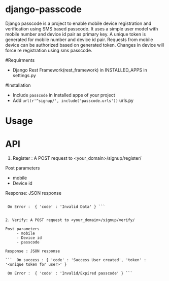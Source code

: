 # django-passcode
Django passcode is a project to enable mobile device registration and verification using SMS based passcode. It uses a simple user model with mobile number and device id pair as primary key. A unique token is generated for mobile number and device id pair. Requests from mobile device can be authorized based on generated token. Changes in device will force re registration using sms passcode.


#Requirments
  - Django Rest Framework(rest_framework) in INSTALLED_APPS in settings.py


#Installation

  - Include ``` passcode ``` in Installed apps of your project
  - Add  ``` url(r'^signup/', include('passcode.urls')) ``` urls.py


# Usage

API
===

1. Register : A POST request to <your_domain>/signup/register/

Post parameters
   - mobile  
   - Device id   

Response: JSON response 
```  On success : {'passcode' : '*****', 'code' : 'success' } 

 On Error :  { 'code' : 'Invalid Data' } ```


2. Verify: A POST request to <your_domain>/signup/verify/

Post parameters
     - mobile
     - Device id
     - passcode

Response : JSON response

```  On success : { 'code' : 'Success User created', 'token' : '<unique token for user>' }

 On Error :  { 'code' : 'Invalid/Expired passcode' } ```
